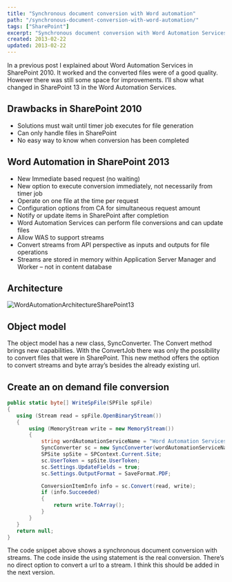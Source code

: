 ```yaml
---
title: "Synchronous document conversion with Word automation"
path: "/synchronous-document-conversion-with-word-automation/"
tags: ["SharePoint"]
excerpt: "Synchronous document conversion with Word Automation Services in SharePoint 2013. This post show what's new in SharePoint 2013."
created: 2013-02-22
updated: 2013-02-22
---
```


In a previous post I explained about Word Automation Services in SharePoint 2010. It worked and the converted files were of a good quality. However there was still some space for improvements. I’ll show what changed in SharePoint 13 in the Word Automation Services.

## Drawbacks in SharePoint 2010

* Solutions must wait until timer job executes for file generation
* Can only handle files in SharePoint
* No easy way to know when conversion has been completed

## Word Automation in SharePoint 2013

* New Immediate based request (no waiting)
 * New option to execute conversion immediately, not necessarily from timer job
 * Operate on one file at the time per request
 * Configuration options from CA for simultaneous request amount
* Notify or update items in SharePoint after completion
 * Word Automation Services can perform file conversions and can update files
* Allow WAS to support streams
 * Convert streams from API perspective as inputs and outputs for file operations
 * Streams are stored in memory within Application Server Manager and Worker – not in content database

## Architecture

![WordAutomationArchitectureSharePoint13](./WordAutomatationArchitectureSharePoint13.png)

## Object model

The object model has a new class, SyncConverter. The Convert method brings new capabilities. With the ConvertJob there was only the possibility to convert files that were in SharePoint. This new method offers the option to convert streams and byte array’s besides the already existing url.

## Create an on demand file conversion

```csharp
public static byte[] WriteSpFile(SPFile spFile)
{
   using (Stream read = spFile.OpenBinaryStream())
   {
       using (MemoryStream write = new MemoryStream())
       {
           string wordAutomationServiceName = "Word Automation Services";
           SyncConverter sc = new SyncConverter(wordAutomationServiceName);
           SPSite spSite = SPContext.Current.Site;
           sc.UserToken = spSite.UserToken;
           sc.Settings.UpdateFields = true;
           sc.Settings.OutputFormat = SaveFormat.PDF;

           ConversionItemInfo info = sc.Convert(read, write);
           if (info.Succeeded)
           {
               return write.ToArray();
           }
       }
   }
   return null;
}
```

The code snippet above shows a synchronous document conversion with streams. The code inside the using statement is the real conversion. There’s no direct option to convert a url to a stream. I think this should be added in the next version.
